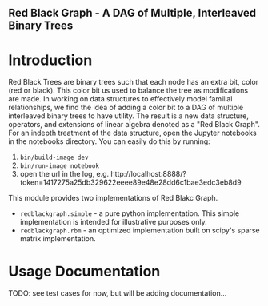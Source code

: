Red Black Graph - A DAG of Multiple, Interleaved Binary Trees
----------------------------------

# Introduction

Red Black Trees are binary trees such that each node has an extra bit, color (red or black). This color bit us used to balance the tree as modifications are made. In working on data structures to effectively model familial relationships, we find the idea of adding a color bit to a DAG of multiple interleaved binary trees to have utility. The result is a new data structure, operators, and extensions of linear algebra denoted as a "Red Black Graph". For an indepth treatment of the data structure, open the Jupyter notebooks in the notebooks directory. You can easily do this by running:

1. `bin/build-image dev`
2. `bin/run-image notebook`
3. open the url in the log, e.g. http://localhost:8888/?token=1417275a25db329622eeee89e48e28dd6c1bae3edc3eb8d9

This module provides two implementations of Red Blakc Graph. 
* `redblackgraph.simple` - a pure python implementation. This simple implementation is intended for illustrative purposes only. 
* `redblackgraph.rbm` - an optimized implementation built on scipy's sparse matrix implementation. 

# Usage Documentation
TODO: see test cases for now, but will be adding documentation... 